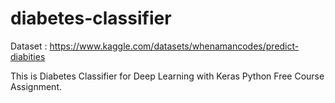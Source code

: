 # diabetes-classifier

Dataset : https://www.kaggle.com/datasets/whenamancodes/predict-diabities

This is Diabetes Classifier for Deep Learning with Keras Python Free Course Assignment.
